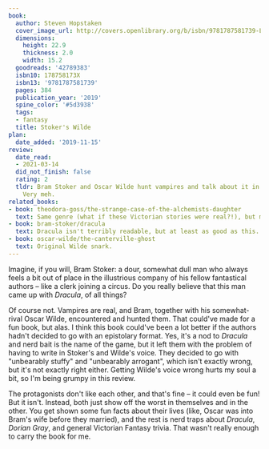 ```yaml
---
book:
  author: Steven Hopstaken
  cover_image_url: http://covers.openlibrary.org/b/isbn/9781787581739-L.jpg
  dimensions:
    height: 22.9
    thickness: 2.0
    width: 15.2
  goodreads: '42789383'
  isbn10: 178758173X
  isbn13: '9781787581739'
  pages: 384
  publication_year: '2019'
  spine_color: '#5d3938'
  tags:
  - fantasy
  title: Stoker's Wilde
plan:
  date_added: '2019-11-15'
review:
  date_read:
  - 2021-03-14
  did_not_finish: false
  rating: 2
  tldr: Bram Stoker and Oscar Wilde hunt vampires and talk about it in their letters.
    Very meh.
related_books:
- book: theodora-goss/the-strange-case-of-the-alchemists-daughter
  text: Same genre (what if these Victorian stories were real?!), but much better execution.
- book: bram-stoker/dracula
  text: Dracula isn't terribly readable, but at least as good as this. Plus you'll have read Dracula.
- book: oscar-wilde/the-canterville-ghost
  text: Original Wilde snark.
---
```


Imagine, if you will, Bram Stoker: a dour, somewhat dull man who always feels a bit out of place in the illustrious
company of his fellow fantastical authors – like a clerk joining a circus. Do you really believe that this man came up
with *Dracula*, of all things?

Of course not. Vampires are real, and Bram, together with his somewhat-rival Oscar Wilde, encountered and hunted them.
That could've made for a fun book, but alas. I think this book could've been a lot better if the authors hadn't decided
to go with an epistolary format. Yes, it's a nod to *Dracula* and nerd bait is the name of the game, but it left them
with the problem of having to write in Stoker's and Wilde's voice. They decided to go with "unbearably stuffy" and
"unbearably arrogant", which isn't exactly wrong, but it's not exactly right either. Getting Wilde's voice wrong hurts
my soul a bit, so I'm being grumpy in this review.

The protagonists don't like each other, and that's fine – it could even be fun! But it isn't. Instead, both just show
off the worst in themselves and in the other. You get shown some fun facts about their lives (like, Oscar was into
Bram's wife before they married), and the rest is nerd traps about *Dracula*, *Dorian Gray*, and general Victorian
Fantasy trivia. That wasn't really enough to carry the book for me.

